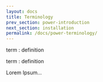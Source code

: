 ```yaml
---
layout: docs
title: Terminology
prev_section: power-introduction
next_section: installation
permalink: /docs/power-terminology/
---
```


term
: definition


term
: definition

Lorem Ipsum...